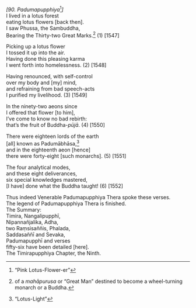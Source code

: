 *\[90. Padumapupphiya*[^1]*\]*  
I lived in a lotus forest  
eating lotus flowers \[back then\].  
I saw Phussa, the Sambuddha,  
Bearing the Thirty-two Great Marks.[^2] (1) \[1547\]

Picking up a lotus flower  
I tossed it up into the air.  
Having done this pleasing karma  
I went forth into homelessness. (2) \[1548\]

Having renounced, with self-control  
over my body and \[my\] mind,  
and refraining from bad speech-acts  
I purified my livelihood. (3) \[1549\]

In the ninety-two aeons since  
I offered that flower \[to him\],  
I’ve come to know no bad rebirth:  
that’s the fruit of Buddha-*pūjā*. (4) \[1550\]

There were eighteen lords of the earth  
\[all\] known as Padumābhāsa,[^3]  
and in the eighteenth aeon \[hence\]  
there were forty-eight \[such monarchs\]. (5) \[1551\]

The four analytical modes,  
and these eight deliverances,  
six special knowledges mastered,  
\[I have\] done what the Buddha taught! (6) \[1552\]

Thus indeed Venerable Padumapupphiya Thera spoke these verses.  
The legend of Padumapupphiya Thera is finished.  
The Summary:  
Timira, Nangalipupphī,  
Nipannañjalika, Adha,  
two Raṃsisaññis, Phalada,  
Saddasaññī and Sevaka,  
Padumapupphī and verses  
fifty-six have been detailed \[here\].  
The Timirapupphiya Chapter, the Ninth.

[^1]: “Pink Lotus-Flower-er”

[^2]: of a *mahāpurusa* or “Great Man” destined to become a wheel-turning monarch or a Buddha.

[^3]: “Lotus-Light”

